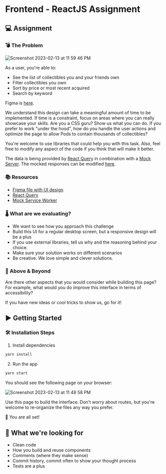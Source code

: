 # Frontend - ReactJS Assignment

## 💻 Assignment

### 💣 The Problem

![Screenshot 2023-02-13 at 11 59 46 PM](https://user-images.githubusercontent.com/1178980/218674647-c9b18d83-2459-4069-bc52-ff7de9cc8a40.png)

As a user, you're able to:

- See the list of collectibles you and your friends own
- Filter collectibles you own
- Sort by price or most recent acquired
- Search by keyword

Figma is [here](https://www.figma.com/file/0u4WnFXeOBzR8I3tEcG393/Frontend-Assignment).

We understand this design can take a meaningful amount of time to be implemented. If time is a constraint, focus on areas where you can really showcase your skills. Are you a CSS guru? Show us what you can do. If you prefer to work "under the hood", how do you handle the user actions and optimize the page to allow Pods to contain thousands of collectibles?

You're welcome to use libraries that could help you with this task. Also, feel free to modify any aspect of the code if you think that will make it better.

The data is being provided by [React Query](https://react-query-v3.tanstack.com) in combination with a [Mock Server](https://mswjs.io). The mocked responses can be modified [here](https://github.com/pullidea-dev/frontend-assignment/blob/main/src/mocks/handlers/pod.ts).


### 📚 Resources

- [Figma file with UI design](https://www.figma.com/file/0u4WnFXeOBzR8I3tEcG393/Frontend-Assignment)
- [React Query](https://react-query-v3.tanstack.com)
- [Mock Service Worker](https://mswjs.io)


### 🌡️ What are we evaluating?

- We want to see how you approach this challenge
- Build this UI for a regular desktop screen, but a responsive design will be a plus
- If you use external libraries, tell us why and the reasoning behind your choice.
- Make sure your solution works on different scenarios
- Be creative. We love simple and clever solutions.


### 🚀 Above & Beyond

Are there other aspects that you would consider while building this page? For example, what would you do improve this interface in terms of accessibility?

If you have new ideas or cool tricks to show us, go for it!


## ▶️ Getting Started

### 🛠️ Installation Steps

1. Install dependencies

```bash
yarn install
```

2. Run the app

```bash
yarn start
```

You should see the following page on your browser:

![Screenshot 2023-02-13 at 11 48 58 PM](https://user-images.githubusercontent.com/1178980/218672436-432f78c6-d6ae-4272-a4d4-8d8299833943.png)

Use this page to build the interface. Don't worry about routes, but you're welcome to re-organize the files any way you prefer.


🌟 You are all set!

## 🎯 What we're looking for

- Clean code
- How you build and reuse components
- Comments (where they make sense)
- Commit history, commit often to show your thought process
- Tests are a plus
